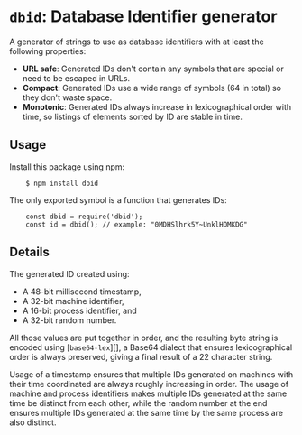 `dbid`: Database Identifier generator
======

A generator of strings to use as database identifiers with at least the following properties:

  - **URL safe**: Generated IDs don't contain any symbols that are special or
    need to be escaped in URLs.
  - **Compact**: Generated IDs use a wide range of symbols (64 in total) so
    they don't waste space.
  - **Monotonic**: Generated IDs always increase in lexicographical order with
    time, so listings of elements sorted by ID are stable in time.


Usage
-----

Install this package using npm:

```
    $ npm install dbid
```

The only exported symbol is a function that generates IDs:

```
    const dbid = require('dbid');
    const id = dbid(); // example: "0MDHSlhrk5Y~UnklHOMKDG"
```


Details
-------

The generated ID created using:

  - A 48-bit millisecond timestamp,
  - A 32-bit machine identifier,
  - A 16-bit process identifier, and
  - A 32-bit random number.

All those values are put together in order, and the resulting byte string is
encoded using [`base64-lex`][], a Base64 dialect that ensures lexicographical
order is always preserved, giving a final result of a 22 character string.

Usage of a timestamp ensures that multiple IDs generated on machines with their
time coordinated are always roughly increasing in order.  The usage of machine
and process identifiers makes multiple IDs generated at the same time be
distinct from each other, while the random number at the end ensures multiple
IDs generated at the same time by the same process are also distinct.

  [base64-lex]: https://www.npmjs.com/package/base64-lex

